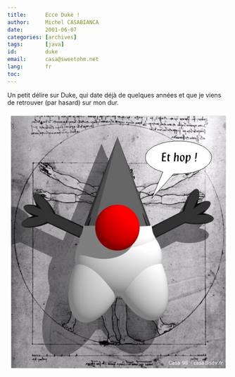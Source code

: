 ```yaml
---
title:      Ecce Duke !
author:     Michel CASABIANCA
date:       2001-06-07
categories: [archives]
tags:       [java]
id:         duke
email:      casa@sweetohm.net
lang:       fr
toc:        
---
```


Un petit délire sur Duke, qui date déjà de quelques années et que je
viens de retrouver (par hasard) sur mon dur.

![](duke.png)
